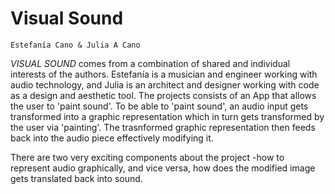 # Visual Sound
      
    Estefanía Cano & Julia A Cano


*VISUAL SOUND* comes from a combination of shared and individual interests of the authors. Estefanía is a musician and engineer working with audio technology, and Julia is an architect and designer working with code as a design and aesthetic tool. 
The projects consists of an  App that allows the user to 'paint sound'.  To be able to 'paint sound', an audio input gets transformed into a graphic representation which in turn gets transformed by the user via 'painting'. The trasnformed graphic representation then feeds back into the audio piece effectively modifying it. 

There are two very exciting components about the project -how to represent audio graphically, and vice versa, how does the modified image gets translated back into sound. 





